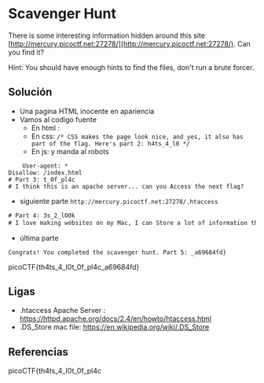 # Scavenger Hunt
There is some interesting information hidden around this site [http://mercury.picoctf.net:27278/](http://mercury.picoctf.net:27278/). Can you find it?

Hint: You should have enough hints to find the files, don't run a brute forcer.

## Solución
- Una pagina HTML inocente en apariencia
- Vamos al codigo fuente
	- En html : <!-- Here's the first part of the flag: picoCTF{t -->
	- En css: `/* CSS makes the page look nice, and yes, it also has part of the flag. Here's part 2: h4ts_4_l0 */`
	- En js: y manda al robots

```
	User-agent: *
Disallow: /index.html
# Part 3: t_0f_pl4c
# I think this is an apache server... can you Access the next flag?
```
- siguiente parte
`http://mercury.picoctf.net:27278/.htaccess`

```html
# Part 4: 3s_2_lO0k
# I love making websites on my Mac, I can Store a lot of information there.
```

-  última parte
```
Congrats! You completed the scavenger hunt. Part 5: _a69684fd}
```


picoCTF{th4ts_4_l0t_0f_pl4c_a69684fd}


## Ligas
- .htaccess Apache Server : https://httpd.apache.org/docs/2.4/en/howto/htaccess.html
- .DS_Store mac file: https://en.wikipedia.org/wiki/.DS_Store






## Referencias
picoCTF{th4ts_4_l0t_0f_pl4c
